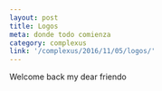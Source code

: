 ```yaml
---
layout: post
title: Logos
meta: donde todo comienza
category: complexus
link: '/complexus/2016/11/05/logos/'
---
```


Welcome back my dear friendo